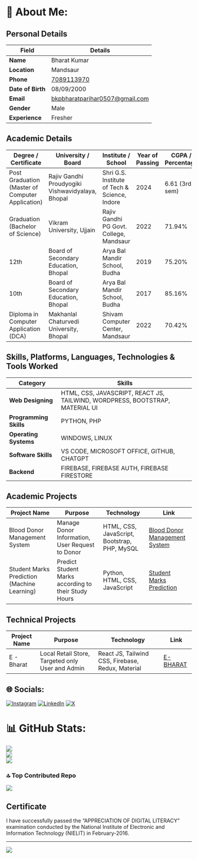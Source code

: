 # 💫 About Me:
## Personal Details

| **Field**      | **Details**                                                                 |
|----------------|-----------------------------------------------------------------------------|
| **Name**       | Bharat Kumar                                                                |
| **Location**   | Mandsaur                                                                    |
| **Phone**      | [7089113970](tel:+917089113970)                                             |
| **Date of Birth** | 08/09/2000                                                               |
| **Email**      | [bkpbharatparihar0507@gmail.com](mailto:bkpbharatparihar0507@gmail.com)     |
| **Gender**     | Male                                                                        |
| **Experience** | Fresher                                                                     |

## Academic Details

| Degree / Certificate                            | University / Board                               | Institute / School                        | Year of Passing | CGPA / Percentage    |
|-------------------------------------------------|-------------------------------------------------|------------------------------------------|-----------------|----------------------|
| Post Graduation (Master of Computer Application) | Rajiv Gandhi Proudyogiki Vishwavidyalaya, Bhopal | Shri G.S. Institute of Tech & Science, Indore | 2024            | 6.61 (3rd sem)       |
| Graduation (Bachelor of Science)                | Vikram University, Ujjain                        | Rajiv Gandhi PG Govt. College, Mandsaur  | 2022            | 71.94%               |
| 12th                                            | Board of Secondary Education, Bhopal             | Arya Bal Mandir School, Budha            | 2019            | 75.20%               |
| 10th                                            | Board of Secondary Education, Bhopal             | Arya Bal Mandir School, Budha            | 2017            | 85.16%               |
| Diploma in Computer Application (DCA)           | Makhanlal Chaturvedi University, Bhopal          | Shivam Computer Center, Mandsaur         | 2022            | 70.42%               |

## Skills, Platforms, Languages, Technologies & Tools Worked

| **Category**          | **Skills**                                                                 |
|-----------------------|---------------------------------------------------------------------------|
| **Web Designing**     | HTML, CSS, JAVASCRIPT, REACT JS, TAILWIND, WORDPRESS, BOOTSTRAP, MATERIAL UI           |
| **Programming Skills**| PYTHON, PHP                                                               |
| **Operating Systems** | WINDOWS, LINUX                                                            |
| **Software Skills**   | VS CODE, MICROSOFT OFFICE, GITHUB, CHATGPT                                       |
| **Backend**           | FIREBASE, FIREBASE AUTH, FIREBASE FIRESTORE                            |

## Academic Projects

| **Project Name**                    | **Purpose**                                      | **Technology**                                        | **Link**                                                                 |
|-------------------------------------|--------------------------------------------------|-------------------------------------------------------|--------------------------------------------------------------------------|
| Blood Donor Management System       | Manage Donor Information, User Request to Donor  | HTML, CSS, JavaScript, Bootstrap, PHP, MySQL          | [Blood Donor Management System](https://github.com/bkpbharatkumar/Blood-Donor-Management-System) |
| Student Marks Prediction (Machine Learning) | Predict Student Marks according to their Study Hours | Python, HTML, CSS, JavaScript                          | [Student Marks Prediction](https://github.com/bkpbharatkumar/Student_Mark_prediction)             |

## Technical Projects

| **Project Name** | **Purpose**                                    | **Technology**                                 | **Link**                                              |
|------------------|------------------------------------------------|------------------------------------------------|-------------------------------------------------------|
| E - Bharat       | Local Retail Store, Targeted only User and Admin| React JS, Tailwind CSS, Firebase, Redux, Material | [E-BHARAT](https://e-bharat-commerce.vercel.app/)    |



## 🌐 Socials:
[![Instagram](https://img.shields.io/badge/Instagram-%23E4405F.svg?logo=Instagram&logoColor=white)](https://instagram.com/https://instagram.com/i.m.bkp) [![LinkedIn](https://img.shields.io/badge/LinkedIn-%230077B5.svg?logo=linkedin&logoColor=white)](https://linkedin.com/in/https://www.linkedin.com/in/imbkp) [![X](https://img.shields.io/badge/X-black.svg?logo=X&logoColor=white)](https://x.com/https://twitter.com/i_m_bkp) 
# 📊 GitHub Stats:
![](https://github-readme-stats.vercel.app/api?username=imbkp&theme=default&hide_border=false&include_all_commits=false&count_private=false)<br/>
![](https://github-readme-streak-stats.herokuapp.com/?user=imbkp&theme=default&hide_border=false)<br/>
![](https://github-readme-stats.vercel.app/api/top-langs/?username=imbkp&theme=default&hide_border=false&include_all_commits=false&count_private=false&layout=compact)

### 🔝 Top Contributed Repo
![](https://github-contributor-stats.vercel.app/api?username=imbkp&limit=5&theme=flat&combine_all_yearly_contributions=true)

## Certificate
I have successfully passed the “APPRECIATION OF DIGITAL LITERACY” examination conducted by the National Institute of Electronic and Information Technology (NIELIT) in February-2016.

---
[![](https://visitcount.itsvg.in/api?id=imbkp&icon=0&color=5)](https://visitcount.itsvg.in)

<!-- Proudly created with GPRM ( https://gprm.itsvg.in ) -->
